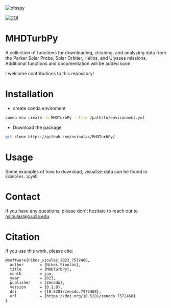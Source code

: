 ![pfsspy](logo/final2.png "turb")

[![DOI](https://zenodo.org/badge/DOI/10.5281/zenodo.7572468.svg)]([https://zenodo.org/badge/latestdoi/163663713](https://doi.org/10.5281/zenodo.7572468))



# MHDTurbPy
A collection of functions for downloading, cleaning, and analyzing data from the Parker Solar Probe, Solar Orbiter, Helios, and Ulysses missions. Additional functions and documentation will be added soon.


 I welcome contributions to this repository!



# Installation
  - create conda enviroment
  
```bash
conda env create -n MHDTurbPy --file /path/to/environment.yml
```

 - Download the package
``` bash
git clone https://github.com/nsioulas/MHDTurbPy/
```

# Usage

Some examples of how to download, visualize data can be found in ```Examples.ipynb```

# Contact
If you have any questions, please don't hesitate to reach out to nsioulas@g.ucla.edu.

# Citation

If you use this work, please cite:

```
@software{nikos_sioulas_2023_7572468,
  author       = {Nikos Sioulas},
  title        = {MHDTurbPy},
  month        = jan,
  year         = 2023,
  publisher    = {Zenodo},
  version      = {0.1.0},
  doi          = {10.5281/zenodo.7572468},
  url          = {https://doi.org/10.5281/zenodo.7572468}
}
```



